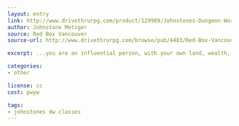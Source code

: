 ```yaml
---
layout: entry
link: http://www.drivethrurpg.com/product/129989/Johnstones-Dungeon-World-Character-Classes
author: Johnstone Metzger
source: Red Box Vancouver
source-url: http://www.drivethrurpg.com/browse/pub/4483/Red-Box-Vancouver

excerpt: ...you are an influential person, with your own land, wealth, and even followers under your control.

categories:
- other

license: cc
cost: pwyw

tags:
- johnstones dw classes
---
```

